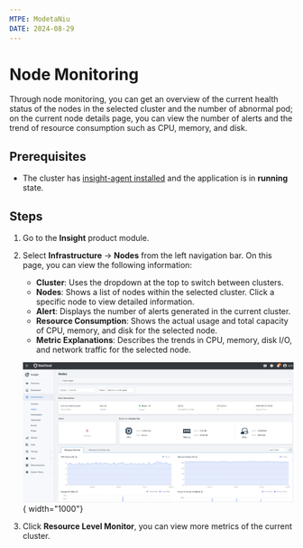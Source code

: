 ```yaml
---
MTPE: ModetaNiu
DATE: 2024-08-29
---
```


# Node Monitoring

Through node monitoring, you can get an overview of the current health status of the nodes in the selected cluster 
and the number of abnormal pod; on the current node details page, you can view the number of alerts and 
the trend of resource consumption such as CPU, memory, and disk.

## Prerequisites

- The cluster has [insight-agent installed](../quickstart/install/install-agent.md) and the application is in __running__ state.

## Steps

1. Go to the __Insight__ product module.

2. Select __Infrastructure__ -> __Nodes__ from the left navigation bar. On this page, you can view the following information:

    - **Cluster**: Uses the dropdown at the top to switch between clusters.
    - **Nodes**: Shows a list of nodes within the selected cluster. Click a specific node to view detailed information.
    - **Alert**: Displays the number of alerts generated in the current cluster.
    - **Resource Consumption**: Shows the actual usage and total capacity of CPU, memory, and disk for the selected node.
    - **Metric Explanations**: Describes the trends in CPU, memory, disk I/O, and network traffic for the selected node.

    ![Node Monitoring](../images/node.png){ width="1000"}

3. Click __Resource Level Monitor__, you can view more metrics of the current cluster.
